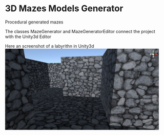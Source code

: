 # 3D Mazes Models Generator
Procedural generated mazes 

The classes MazeGenerator and MazeGeneratorEditor connect the project with the Unity3d Editor

Here an screenshot of a labyrithn in Unity3d
![Example](screenshot.png)

